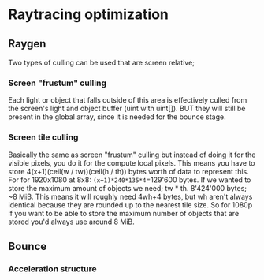 # Raytracing optimization

## Raygen

Two types of culling can be used that are screen relative; 

### Screen "frustum" culling

Each light or object that falls outside of this area is effectively culled from the screen's light and object buffer (uint with uint[]). BUT they will still be present in the global array, since it is needed for the bounce stage.

### Screen tile culling

Basically the same as screen "frustum" culling but instead of doing it for the visible pixels, you do it for the compute local pixels. This means you have to store 4(x+1)(ceil(w / tw))(ceil(h / th)) bytes worth of data to represent this. For for 1920x1080 at 8x8: `(x+1)*240*135*4`=129'600 bytes. If we wanted to store the maximum amount of objects we need; tw * th. 
8'424'000 bytes; ~8 MiB. This means it will roughly need 4wh+4 bytes, but wh aren't always identical because they are rounded up to the nearest tile size. So for 1080p if you want to be able to store the maximum number of objects that are stored you'd always use around 8 MiB.

## Bounce 

### Acceleration structure